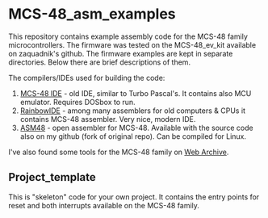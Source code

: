 # MCS-48_asm_examples

This repository contains example assembly code for the MCS-48 family microcontrollers. The firmware was tested on the MCS-48_ev_kit available on zaquadnik's github. The firmware examples are kept in separate directories. Below there are brief descriptions of them. 

The compilers/IDEs used for building the code:

1. [MCS-48 IDE][a1] - old IDE, similar to Turbo Pascal's. It contains also MCU emulator. Requires DOSbox to run.
2. [RainbowIDE][a2] - among many assemblers for old computers & CPUs it contains MCS-48 assembler. Very nice, modern IDE.
3. [ASM48][a3] - open assembler for MCS-48. Available with the source code also on my github (fork of original repo). Can be compiled for Linux.

I've also found some tools for the MCS-48 family on [Web Archive][a4].

## Project_template
This is "skeleton" code for your own project. It contains the entry points for reset and both interrupts available on the MCS-48 family.

[a1]: https://web.archive.org/web/20081122034504/http://www.armory.com/~rstevew/Public/Micros/8048/8048IDE/
[a2]: http://www.cococommunity.net/product/rainbow-ide/
[a3]: https://daveho.github.io/asm48/
[a4]: https://web.archive.org/web/20120204055551/http://www.armory.com/~rstevew/Public/Micros/8048/
